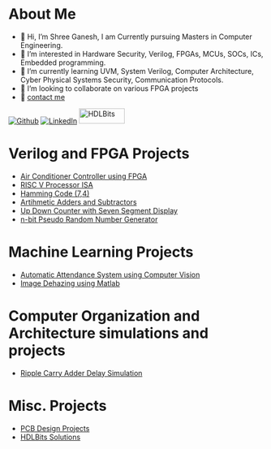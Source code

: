 # About Me
- 👋 Hi, I’m Shree Ganesh, I am Currently pursuing Masters in Computer Engineering.
- 👀 I’m interested in Hardware Security, Verilog, FPGAs, MCUs, SOCs, ICs, Embedded programming.
- 🌱 I’m currently learning UVM, System Verilog, Computer Architecture, Cyber Physical Systems Security, Communication Protocols.
- 💞️ I’m looking to collaborate on various FPGA projects
- 📩 [contact me](mailto:ganeshprime5@gmail.com) 

<p>
<a href="https://github.com/shreegw" target="_blank"><img alt="Github" 
src="https://img.shields.io/badge/GitHub-%2312100E.svg?&style=for-the-badge&logo=Github&logoColor=white" /></a> <a  
href="https://www.linkedin.com/in/shree-ganesh-wooradi" target="_blank"><img alt="LinkedIn" 
src="https://img.shields.io/badge/linkedin-%2312100E.svg?&style=for-the-badge&logo=linkedin&logoColor=blue" /></a> <a
href="https://hdlbits.01xz.net/wiki/Special:VlgStats/DE9DF9878C44079" target="_blank"><img alt="HDLBits" 
src="https://hdlbits.01xz.net/images/logo270.png" width=90 height=30 /></a> 

</p>

# Verilog and FPGA Projects

- [Air Conditioner Controller using FPGA ](https://github.com/shreegw/FPGA-Thermostat-Controller) 
- [RISC V Processor ISA ](https://github.com/shreegw/RISC-V-Projects)
- [Hamming Code (7,4) ](https://github.com/shreegw/Verilog-and-Projects/tree/main/4.%20Hamming%20(7%2C4)) 
- [Artihmetic Adders and Subtractors](https://github.com/shreegw/Verilog-and-Projects/tree/main/1.%20Adder%2C%20RCA%2C%20Subtractor)
- [Up Down Counter with Seven Segment Display](https://github.com/shreegw/Verilog-and-Projects/tree/main/2.%20Up-Down%20Counter%20)
- [n-bit Pseudo Random Number Generator](https://github.com/shreegw/Verilog-and-Projects/tree/main/3.%2016%20Bit%20LFSR%20PRNG)

# Machine Learning Projects
- [Automatic Attendance System using Computer Vision](https://github.com/shreegw/Face-Recognition-project)
- [Image Dehazing using Matlab]()

# Computer Organization and Architecture simulations and projects
- [Ripple Carry Adder Delay Simulation](https://github.com/shreegw/RippleCarryAdder-DelaySimulation)

# Misc. Projects
- [PCB Design Projects](https://github.com/shreegw/PCB-Design)
- [HDLBits Solutions](https://github.com/shreegw/HDLBits-Solutions)
  


<!---
shreegw/shreegw is a ✨ special ✨ repository because its `README.md` (this file) appears on your GitHub profile.
You can click the Preview link to take a look at your changes.
--->

